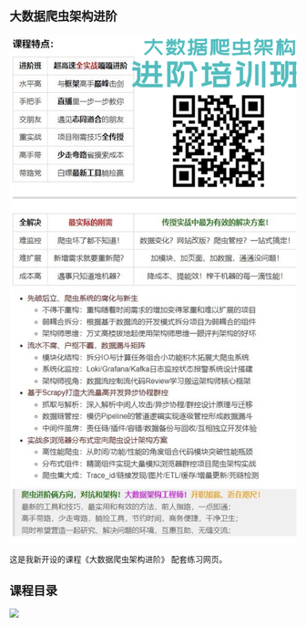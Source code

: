## 大数据爬虫架构进阶

![](https://github.com/kingname/ArchExercise/blob/main/screenshots/poster.png)

这是我新开设的课程《大数据爬虫架构进阶》
配套练习网页。

## 课程目录

![](https://github.com/kingname/ArchExercise/blob/main/screenshots/toc.svg)
